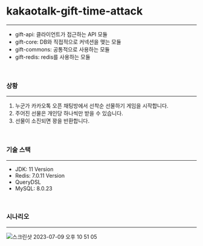 # kakaotalk-gift-time-attack
<hr>

- gift-api: 클라이언트가 접근하는 API 모듈
- gift-core: DB와 직접적으로 커넥션을 맺는 모듈
- gift-commons: 공통적으로 사용하는 모듈
- gift-redis: redis를 사용하는 모듈

<br>

### 상황
<hr>

1. 누군가 카카오톡 오픈 채팅방에서 선착순 선물하기 게임을 시작합니다.
2. 주어진 선물은 개인당 하나씩만 받을 수 있습니다.
3. 선물이 소진되면 꽝을 반환합니다.


<br>

### 기술 스택
<hr>

- JDK: 11 Version
- Redis: 7.0.11 Version
- QueryDSL
- MySQL: 8.0.23

<br>

### 시나리오
<hr>

![스크린샷 2023-07-09 오후 10 51 05](https://github.com/kdg0209/kakaotalk-gift-time-attack/assets/80187200/b0d0a514-48f9-4b26-8679-b71597f1deb1)



